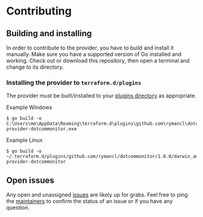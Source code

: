 # Contributing

## Building and installing
In order to contribute to the provider, you have to build and install it manually. Make sure you have a supported version of Go installed and working. Check out or download this repository, then open a terminal and change to its directory.

### Installing the provider to `terraform.d/plugins`
The provider must be built/installed to your [plugins directory](https://www.terraform.io/docs/extend/how-terraform-works.html#plugin-locations) as appropriate.

Example Windows
```
$ go build -o C:\Users\me\AppData\Roaming\terraform.d\plugins\github.com\rymancl\dotcommonitor\1.0.0\windows_amd64/terraform-provider-dotcommonitor.exe
```

Example Linux
```
$ go build -o ~/.terraform.d/plugins/github.com/rymancl/dotcommonitor/1.0.0/darwin_amd64/terraform-provider-dotcommonitor
```

## Open issues
Any open and unassigned [issues](https://github.com/rymancl/terraform-provider-dotcommonitor/issues) are likely up for grabs. Feel free to ping the [maintainers](./MAINTAINERS.md) to confirm the status of an issue or if you have any question.
